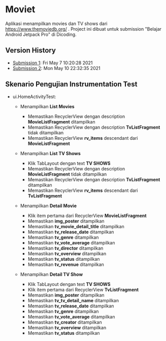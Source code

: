 # Moviet

Aplikasi menampilkan movies dan TV shows dari https://www.themoviedb.org/ .
Project ini dibuat untuk submission "Belajar Android Jetpack Pro" di Dicoding.

## Version History

* [Submission 1](https://github.com/lepiku/Moviet/tree/v1): Fri May 7 10:20:28 2021
* [Submission 2](https://github.com/lepiku/Moviet/tree/submission-2): Mon May 10 22:32:35 2021

## Skenario Pengujian Instrumentation Test

* ui.HomeActivityTest:
  * Menampilkan **List Movies**
    * Memastikan RecyclerView dengan description **MovieListFragment** ditampilkan
    * Memastikan RecyclerView dengan description **TvListFragment** tidak ditampilkan
    * Memastikan RecyclerView **rv_items** descendant dari **MovieListFragment**
    
  * Menampilkan **List TV Shows**
    * Klik TabLayout dengan text **TV SHOWS**
    * Memastikan RecyclerView dengan description **MovieListFragment** tidak ditampilkan
    * Memastikan RecyclerView dengan description **TvListFragment** ditampilkan
    * Memastikan RecyclerView **rv_items** descendant dari **TvListFragment**
    
  * Menampilkan **Detail Movie**
    * Klik item pertama dari RecyclerView **MovieListFragment**
    * Memastikan **img_poster** ditampilkan
    * Memastikan **tv_movie_detail_title** ditampilkan
    * Memastikan **tv_release_date** ditampilkan
    * Memastikan **tv_genre** ditampilkan
    * Memastikan **tv_vote_average** ditampilkan
    * Memastikan **tv_director** ditampilkan
    * Memastikan **tv_overview** ditampilkan
    * Memastikan **tv_status** ditampilkan
    * Memastikan **tv_revenue** ditampilkan
    
  * Menampilkan **Detail TV Show**
    * Klik TabLayout dengan text **TV SHOWS**
    * Klik item pertama dari RecyclerView **TvListFragment**
    * Memastikan **img_poster** ditampilkan
    * Memastikan **tv_tv_detail_name** ditampilkan
    * Memastikan **tv_release_date** ditampilkan
    * Memastikan **tv_genre** ditampilkan
    * Memastikan **tv_vote_average** ditampilkan
    * Memastikan **tv_creator** ditampilkan
    * Memastikan **tv_overview** ditampilkan
    * Memastikan **tv_status** ditampilkan

